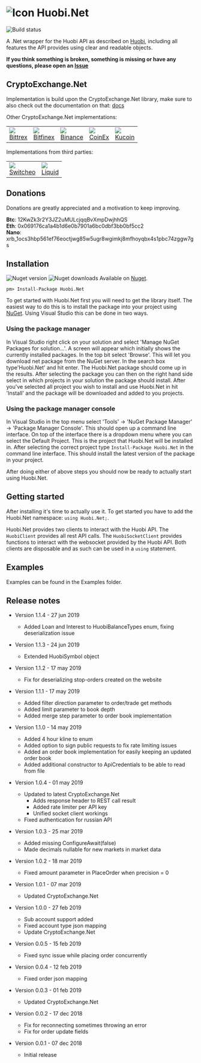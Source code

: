 # ![Icon](https://github.com/JKorf/Huobi.Net/blob/master/Resources/icon.png?raw=true) Huobi.Net 

![Build status](https://travis-ci.org/JKorf/Huobi.Net.svg?branch=master)

A .Net wrapper for the Huobi API as described on [Huobi](https://github.com/huobiapi), including all features the API provides using clear and readable objects.

**If you think something is broken, something is missing or have any questions, please open an [Issue](https://github.com/JKorf/Huobi.Net/issues)**

## CryptoExchange.Net
Implementation is build upon the CryptoExchange.Net library, make sure to also check out the documentation on that: [docs](https://github.com/JKorf/CryptoExchange.Net)

Other CryptoExchange.Net implementations:
<table>
<tr>
<td><a href="https://github.com/JKorf/Bittrex.Net"><img src="https://github.com/JKorf/Bittrex.Net/blob/master/Resources/icon.png?raw=true"></a>
<br />
<a href="https://github.com/JKorf/Bittrex.Net">Bittrex</a>
</td>
<td><a href="https://github.com/JKorf/Bitfinex.Net"><img src="https://github.com/JKorf/Bitfinex.Net/blob/master/Resources/icon.png?raw=true"></a>
<br />
<a href="https://github.com/JKorf/Bitfinex.Net">Bitfinex</a>
</td>
<td><a href="https://github.com/JKorf/Binance.Net"><img src="https://github.com/JKorf/Binance.Net/blob/master/Resources/binance-coin.png?raw=true"></a>
<br />
<a href="https://github.com/JKorf/Binance.Net">Binance</a>
</td>
<td><a href="https://github.com/JKorf/CoinEx.Net"><img src="https://github.com/JKorf/CoinEx.Net/blob/master/Resources/icon.png?raw=true"></a>
<br />
<a href="https://github.com/JKorf/CoinEx.Net">CoinEx</a>
</td>
<td><a href="https://github.com/JKorf/Kucoin.Net"><img src="https://github.com/JKorf/Kucoin.Net/blob/master/Resources/icon.png?raw=true"></a>
<br />
<a href="https://github.com/JKorf/Kucoin.Net">Kucoin</a>
</td>
</table>
Implementations from third parties:
<table>
<tr>
<td><a href="https://github.com/Zaliro/Switcheo.Net"><img src="https://github.com/Zaliro/Switcheo.Net/blob/master/Resources/switcheo-coin.png?raw=true"></a>
<br />
<a href="https://github.com/Zaliro/Switcheo.Net">Switcheo</a>
</td>
	<td><a href="https://github.com/ridicoulous/LiquidQuoine.Net"><img src="https://github.com/ridicoulous/LiquidQuoine.Net/blob/master/Resources/icon.png?raw=true"></a>
<br />
<a href="https://github.com/ridicoulous/LiquidQuoine.Net">Liquid</a>
</td>
</tr>
</table>


## Donations
Donations are greatly appreciated and a motivation to keep improving.

**Btc**:  12KwZk3r2Y3JZ2uMULcjqqBvXmpDwjhhQS  
**Eth**:  0x069176ca1a4b1d6e0b7901a6bc0dbf3bb0bf5cc2  
**Nano**: xrb_1ocs3hbp561ef76eoctjwg85w5ugr8wgimkj8mfhoyqbx4s1pbc74zggw7gs  


## Installation
![Nuget version](https://img.shields.io/nuget/v/Huobi.net.svg)  ![Nuget downloads](https://img.shields.io/nuget/dt/Huobi.Net.svg)
Available on [Nuget](https://www.nuget.org/packages/Huobi.Net/).
```
pm> Install-Package Huobi.Net
```
To get started with Huobi.Net first you will need to get the library itself. The easiest way to do this is to install the package into your project using  [NuGet](https://www.nuget.org/packages/Huobi.Net/). Using Visual Studio this can be done in two ways.

### Using the package manager
In Visual Studio right click on your solution and select 'Manage NuGet Packages for solution...'. A screen will appear which initially shows the currently installed packages. In the top bit select 'Browse'. This will let you download net package from the NuGet server. In the search box type'Huobi.Net' and hit enter. The Huobi.Net package should come up in the results. After selecting the package you can then on the right hand side select in which projects in your solution the package should install. After you've selected all project you wish to install and use Huobi.Net in hit 'Install' and the package will be downloaded and added to you projects.

### Using the package manager console
In Visual Studio in the top menu select 'Tools' -> 'NuGet Package Manager' -> 'Package Manager Console'. This should open up a command line interface. On top of the interface there is a dropdown menu where you can select the Default Project. This is the project that Huobi.Net will be installed in. After selecting the correct project type  `Install-Package Huobi.Net`  in the command line interface. This should install the latest version of the package in your project.

After doing either of above steps you should now be ready to actually start using Huobi.Net.
## Getting started
After installing it's time to actually use it. To get started you have to add the Huobi.Net namespace: `using Huobi.Net;`.

Huobi.Net provides two clients to interact with the Huobi API. The `HuobiClient` provides all rest API calls. The  `HuobiSocketClient`  provides functions to interact with the websocket provided by the Huobi API. Both clients are disposable and as such can be used in a `using` statement.

## Examples
Examples can be found in the Examples folder.

## Release notes
* Version 1.1.4 - 27 jun 2019
	* Added Loan and Interest to HuobiBalanceTypes enum, fixing deserialization issue

* Version 1.1.3 - 24 jun 2019
	* Extended HuobiSymbol object

* Version 1.1.2 - 17 may 2019
	* Fix for deserializing stop-orders created on the website

* Version 1.1.1 - 17 may 2019
	* Added filter direction parameter to order/trade get methods
	* Added limit parameter to book depth
	* Added merge step parameter to order book implementation

* Version 1.1.0 - 14 may 2019
	* Added 4 hour kline to enum
	* Added option to sign public requests to fix rate limiting issues
	* Added an order book implementation for easily keeping an updated order book
	* Added additional constructor to ApiCredentials to be able to read from file

* Version 1.0.4 - 01 may 2019
	* Updated to latest CryptoExchange.Net
		* Adds response header to REST call result
		* Added rate limiter per API key
		* Unified socket client workings
	* Fixed authentication for russian API

* Version 1.0.3 - 25 mar 2019
	* Added missing ConfigureAwait(false)
	* Made decimals nullable for new markets in market data

* Version 1.0.2 - 18 mar 2019
	* Fixed amount parameter in PlaceOrder when precision = 0

* Version 1.0.1 - 07 mar 2019
	* Updated CryptoExchange.Net

* Version 1.0.0 - 27 feb 2019
	* Sub account support added
	* Fixed account type json mapping
	* Update CryptoExchange.Net

* Version 0.0.5 - 15 feb 2019
	* Fixed sync issue while placing order concurrently

* Version 0.0.4 - 12 feb 2019
	* Fixed order json mapping
	
* Version 0.0.3 - 01 feb 2019
	* Updated CryptoExchange.Net

* Version 0.0.2 - 17 dec 2018
	* Fix for reconnecting sometimes throwing an error
	* Fix for order update fields

* Version 0.0.1 - 07 dec 2018
	* Initial release
